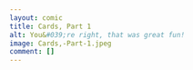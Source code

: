 ```yaml
---
layout: comic
title: Cards, Part 1
alt: You&#039;re right, that was great fun!
image: Cards,-Part-1.jpeg
comment: []
---
```

